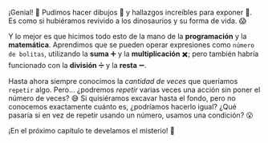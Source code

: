 ¡Genial! :tada: Pudimos hacer dibujos :notebook_with_decorative_cover: y hallazgos increíbles para exponer :newspaper:. Es como si hubiéramos revivido a los dinosaurios y su forma de vida. :scream:

Y lo mejor es que hicimos todo esto de la mano de la **programación** y la **matemática**. Aprendimos que se pueden operar expresiones como `número de bolitas`, utilizando la **suma** :heavy_plus_sign: y la **multiplicación** :heavy_multiplication_x:; pero también habría funcionado con la **división** :heavy_division_sign: y la **resta** :heavy_minus_sign:. 

Hasta ahora siempre conocimos la _cantidad de veces_ que queríamos `repetir` algo. Pero… ¿podremos _repetir_ varias veces una acción sin poner el número de veces? :sweat_smile: Si quisiéramos excavar hasta el fondo, pero no conocemos exactamente cuánto es, ¿podríamos hacerlo igual? ¿Qué pasaría si en vez de repetir usando un número, usamos una condición? :open_mouth:

¡En el próximo capítulo te develamos el misterio! :grimacing: